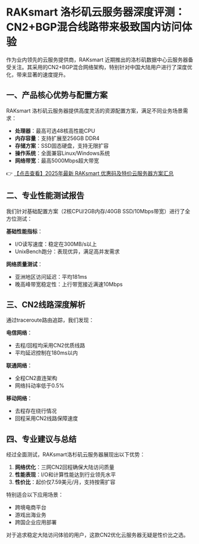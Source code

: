 # RAKsmart 洛杉矶云服务器深度评测：CN2+BGP混合线路带来极致国内访问体验

作为业内领先的云服务提供商，RAKsmart 近期推出的洛杉矶数据中心云服务器备受关注。其采用的CN2+BGP混合网络架构，特别针对中国大陆用户进行了深度优化，带来显著的速度提升。

## 一、产品核心优势与配置方案

RAKsmart 洛杉矶云服务器提供高度灵活的资源配置方案，满足不同业务场景需求：

- **处理器**：最高可选48核高性能CPU
- **内存容量**：支持扩展至256GB DDR4
- **存储方案**：SSD固态硬盘，支持无限扩容
- **操作系统**：全面兼容Linux/Windows系统
- **网络带宽**：最高5000Mbps超大带宽

👉 [【点击查看】2025年最新 RAKsmart 优惠码及特价云服务器方案汇总](https://bit.ly/raksmart)

## 二、专业性能测试报告

我们针对基础配置方案（2核CPU/2GB内存/40GB SSD/10Mbps带宽）进行了全方位测试：

**基础性能指标**：
- I/O读写速度：稳定在300MB/s以上
- UnixBench跑分：表现优异，满足高并发需求

**网络质量测试**：
- 亚洲地区访问延迟：平均181ms
- 晚高峰带宽稳定性：上行带宽接近满速10Mbps

## 三、CN2线路深度解析

通过traceroute路由追踪，我们发现：

**电信网络**：
- 去程/回程均采用CN2优质线路
- 平均延迟控制在180ms以内

**联通网络**：
- 全程CN2直连架构
- 网络抖动率低于0.5%

**移动网络**：
- 去程存在绕行情况
- 回程采用CN2线路保障速度

## 四、专业建议与总结

经过全面测试，RAKsmart洛杉矶云服务器展现出以下优势：

1. **网络优化**：三网CN2回程确保大陆访问质量
2. **性能表现**：I/O和计算性能达到行业领先水平
3. **性价比**：起价仅7.59美元/月，支持按需扩容

特别适合以下应用场景：
- 跨境电商平台
- 游戏出海业务
- 跨国企业应用部署

对于追求稳定大陆访问体验的用户，这款CN2优化云服务器无疑是性价比之选。